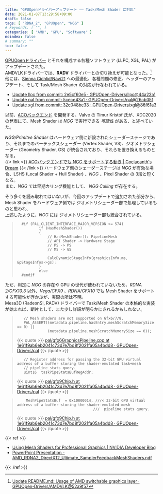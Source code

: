 ```yaml
---
title: "GPUOpenドライバーアップデート ―― Task/Mesh Shader に対応"
date: 2021-01-07T13:29:58+09:00
draft: false
tags: [ "RDNA_2", "GPUOpen", "NGG" ]
# keywords: [ "", ]
categories: [ "AMD", "GPU", "Software" ]
noindex: false
# summary: ""
toc: false
---
```


[GPUOpenドライバー](https://github.com/GPUOpen-Drivers) とそれを構成する各種ソフトウェア (LLPC, XGL, PAL) がアップデートされた。  
AMDVLKドライバーでは、**RADV** ドライバーとの切り換えが可能となった。[^amdvlk]  
他には、[Sienna Cichlid/Navi21](/tags/sienna_cichlid) への最適化、各種問題の修正、ヘッダーのアップデート、そして Task/Mesh Shader の対応が行なわれている。  

[^amdvlk]: [Update README.md: Usage of AMD switchable graphics layer · GPUOpen-Drivers/AMDVLK@52a9f57](https://github.com/GPUOpen-Drivers/AMDVLK/commit/52a9f5750fee299162db35f6ff71bbc8a4f3b003)

 * [Update llpc from commit: 2e5cf60e5 · GPUOpen-Drivers/llpc@44a22a1](https://github.com/GPUOpen-Drivers/llpc/commit/44a22a1e3af35c3209c149c871897fac2b3d6e17)
 * [Update pal from commit: 5cece43a1 · GPUOpen-Drivers/pal@26cb05f](https://github.com/GPUOpen-Drivers/pal/commit/26cb05f899cc587f9398399a3381ee22ab41f4c2)
 * [Update xgl from commit: 32c048be33 · GPUOpen-Drivers/xgl@86f61a3](https://github.com/GPUOpen-Drivers/xgl/commit/86f61a31988a626371131a1633547b0d0ebfcfcb)

以前、[ACOバックエンド](/tags/aco) を開発する、Valve の Timur Kristóf 氏が、XDC2020 の発表にて、Mesh Shader は *NGG* で実行できる *可能性* がある、と述べていた。  

*NGG/Primitve Shader* はハードウェア側に新設されたシェーダーステージであり、それまでのバーテックスシェーダー (Vertex Shader, VS)、ジオメトリシェーダー (Geometry Shader, GS) が統合されており、それらを置き換えるものとなる。  
{{< link >}} [ACOバックエンドでも NGG をサポートする動き | Coelacanth's Dream](/posts/2020/10/04/aco-ngg-gfx10/) {{< /link >}}
ハードウェア側のシェーダーステージは *NGG* が有効な場合、LSHS (Local Shader + Hull Shader) 、*NGG* 、Pixel Shader の 3段と短くなる。  
また、*NGG* では早期カリング機能として、 *NGG Culling* が存在する。  

そう多くを読み取れてはいないが、今回のアップデートで追加された部分から、Mesh Shader をハードウェア側では ジオメトリシェーダー部で処理しているものと思われ、  
上述したように、*NGG* には ジオメトリシェーダー部も統合されている。  

 >       #if (PAL_CLIENT_INTERFACE_MAJOR_VERSION >= 574)
 >               if (HasMeshShader())
 >               {
 >                   // HasMeshShader(): PipelineMesh
 >                   // API Shader -> Hardware Stage
 >                   // PS -> PS
 >                   // MS -> GS
 >       
 >                   CalcDynamicStageInfo(graphicsInfo.ms, &pStageInfos->gs);
 >               }
 >               else
 >       #endif

ただ、判定に *NGG* の存在や GPU の世代が使われていないため、*RDNA 2/GFX10.3* 以外、*Vega/GFX9* 、*RDNA/GFX10* でも Mesh Shader をサポートする可能性が浮かぶが、実際の所は不明。  
Mesa3D (RadeonSI, RADV) ドライバーで Task/Mesh Shader の本格的な実装が始まれば、断片として、また少し詳細が明らかにされるかもしれない。  

 >        // Mesh shaders are not supported on Gfx6/7/8.
 >        PAL_ASSERT((metadata.pipeline.hasEntry.meshScratchMemorySize == 0) ||
 >                   (metadata.pipeline.meshScratchMemorySize == 0));
 >
 > {{< quote >}} [pal/gfx6GraphicsPipeline.cpp at 1e61f9ab6eb2041c73d7e7bd8f2021fa05a4bdd8 · GPUOpen-Drivers/pal](https://github.com/GPUOpen-Drivers/pal/blob/1e61f9ab6eb2041c73d7e7bd8f2021fa05a4bdd8/src/core/hw/gfxip/gfx6/gfx6GraphicsPipeline.cpp) {{< /quote >}}

 >        // Register address for passing the 32-bit GPU virtual address of a buffer storing the shader-emulated task+mesh
 >        // pipeline stats query.
 >        uint16  taskPipeStatsBufRegAddr;
 >
 > {{< quote >}} [pal/gfx9Chip.h at 1e61f9ab6eb2041c73d7e7bd8f2021fa05a4bdd8 · GPUOpen-Drivers/pal](https://github.com/GPUOpen-Drivers/pal/blob/1e61f9ab6eb2041c73d7e7bd8f2021fa05a4bdd8/src/core/hw/gfxip/gfx9/gfx9Chip.h) {{< /quote >}}

 >         MeshPipeStatsBuf  = 0x10000014, ///< 32-bit GPU virtual address of a buffer storing the shader-emulated mesh
 >                                        ///  pipeline stats query.
 >
 > {{< quote >}} [pal/gfx9Chip.h at 1e61f9ab6eb2041c73d7e7bd8f2021fa05a4bdd8 · GPUOpen-Drivers/pal](https://github.com/GPUOpen-Drivers/pal/blob/1e61f9ab6eb2041c73d7e7bd8f2021fa05a4bdd8/src/core/hw/gfxip/gfx9/gfx9Chip.h) {{< /quote >}}


{{< ref >}}

 * [Using Mesh Shaders for Professional Graphics | NVIDIA Developer Blog](https://developer.nvidia.com/blog/using-mesh-shaders-for-professional-graphics/)
 * [PowerPoint Presentation - AMD_RDNA2_DirectX12_Ultimate_SamplerFeedbackMeshShaders.pdf](https://gpuopen.com/wp-content/uploads/slides/AMD_RDNA2_DirectX12_Ultimate_SamplerFeedbackMeshShaders.pdf)

{{< /ref >}}
